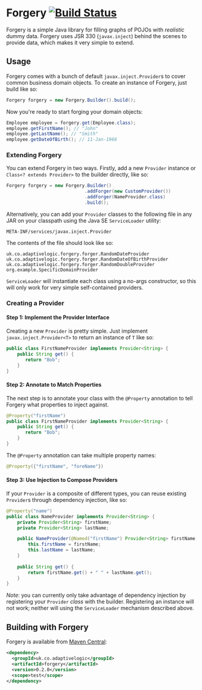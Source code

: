 # Forgery [![Build Status](https://travis-ci.org/adaptive-logic/forgery.svg?branch=master)](https://travis-ci.org/adaptive-logic/forgery)

Forgery is a simple Java library for filling graphs of POJOs with _realistic_ dummy data.  Forgery uses JSR 330 (`javax.inject`) behind the scenes to provide data, which makes it very simple to extend.

## Usage

Forgery comes with a bunch of default `javax.inject.Provider`s to cover common business domain objects.  To create an instance of Forgery, just build like so:

```java
Forgery forgery = new Forgery.Builder().build();
```

Now you're ready to start forging your domain objects:

```java
Employee employee = forgery.get(Employee.class);
employee.getFirstName(); // "John"
employee.getLastName(); // "Smith"
employee.getDateOfBirth(); // 11-Jan-1966
```

### Extending Forgery

You can extend Forgery in two ways.  Firstly, add a new `Provider` instance or `Class<? extends Provider>` to the builder directly, like so:

```java
Forgery forgery = new Forgery.Builder()
                             .addForger(new CustomProvider())
                             .addForger(NameProvider.class)
                             .build();
```

Alternatively, you can add your `Provider` classes to the following file in any JAR on your classpath using the Java SE `ServiceLoader` utility:

```
META-INF/services/javax.inject.Provider
```

The contents of the file should look like so:

```
uk.co.adaptivelogic.forgery.forger.RandomDateProvider
uk.co.adaptivelogic.forgery.forger.RandomDateOfBirthProvider
uk.co.adaptivelogic.forgery.forger.RandomDoubleProvider
org.example.SpecificDomainProvider
```

`ServiceLoader` will instantiate each class using a no-args constructor, so this will only work for very simple self-contained providers.

### Creating a Provider

#### Step 1: Implement the Provider Interface

Creating a new `Provider` is pretty simple.  Just implement `javax.inject.Provider<T>` to return an instance of `T` like so:

```java
public class FirstNameProvider implements Provider<String> {
    public String get() {
       return "Bob";
    }
}
```

#### Step 2: Annotate to Match Properties

The next step is to annotate your class with the `@Property` annotation to tell Forgery what properties to inject against.

```java
@Property("firstName")
public class FirstNameProvider implements Provider<String> {
    public String get() {
       return "Bob";
    }
}
```

The `@Property` annotation can take multiple property names:

```java
@Property({"firstName", "foreName"})
```

#### Step 3: Use Injection to Compose Providers

If your `Provider` is a composite of different types, you can reuse existing `Provider`s through dependency injection, like so:

```java
@Property("name")
public class NameProvider implements Provider<String> {
    private Provider<String> firstName;
    private Provider<String> lastName;

    public NameProvider(@Named("firstName") Provider<String> firstName, @Named("lastName") Provider<String> lastName) {
        this.firstName = firstName;
        this.lastName = lastName;
    }
    
    public String get() {
        return firstName.get() + " " + lastName.get();
    }
}
```

*Note*: you can currently only take advantage of dependency injection by registering your `Provider` *class* with the builder.  Registering an instance will not work; neither will using the `ServiceLoader` mechanism described above.

## Building with Forgery

Forgery is available from [Maven Central](http://search.maven.org/#search%7Cgav%7C1%7Cg%3A%22uk.co.adaptivelogic%22%20AND%20a%3A%22forgery%22):

```xml
<dependency>
  <groupId>uk.co.adaptivelogic</groupId>
  <artifactId>forgery</artifactId>
  <version>0.2.0</version>
  <scope>test</scope>
</dependency>
```
